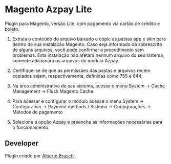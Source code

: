 # Magento Azpay Lite
Plugin para Magento, versão Lite, com pagamento via cartão de crédito e boleto.

1. Extraia o conteúdo do arquivo baixado e copie as pastas app e skin para dentro de sua instalação Magento.
Caso seja informado da sobrescrita de alguns arquivos, você pode confirmar o procedimento sem problemas. 
Esta instalação não afetará nenhum arquivo do seu sistema, somente adicionará os arquivos do módulo Azpay.

2. Certifique-se de que as permissões das pastas e arquivos recém copiados sejam, respectivamente, definidas como 755 e 644;

3. Na área administrativa do seu sistema, acesse o menu System -> Cache Management -> Flush Magento Cache.

4. Para acessar e configurar o módulo acesse o menu System -> Configuration -> Payment methods / Sistema -> Configurações -> Métodos de pagamento

5. Selecione a opção Azpay e preencha as informações necessárias para o funcionamento.

<h2>Developer</h2>
Plugin criado por <a href="https://github.com/albertobraschi" target="_blank">Alberto Braschi</a>.

